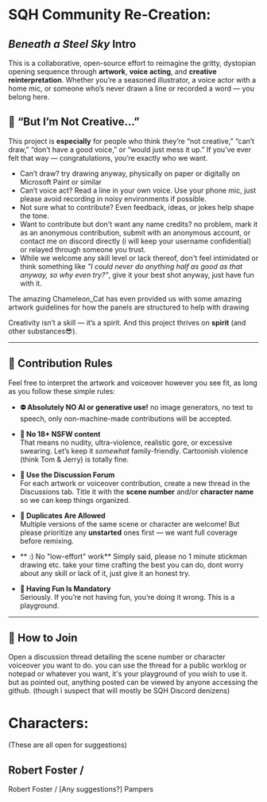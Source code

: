 # SQH Community Re-Creation: 
## *Beneath a Steel Sky* Intro

This is a collaborative, open-source effort to reimagine the gritty, dystopian opening sequence through **artwork**, **voice acting**, and **creative reinterpretation**. Whether you’re a seasoned illustrator, a voice actor with a home mic, or someone who’s never drawn a line or recorded a word — you belong here.

## 🧠 “But I’m Not Creative…”

This project is **especially** for people who think they’re “not creative,” “can’t draw,” “don’t have a good voice,” or “would just mess it up.” If you’ve ever felt that way — congratulations, you’re exactly who we want.

- Can’t draw? try drawing anyway, physically on paper or digitally on Microsoft Paint or similar
- Can’t voice act? Read a line in your own voice. Use your phone mic, just please avoid recording in noisy environments if possible.
- Not sure what to contribute? Even feedback, ideas, or jokes help shape the tone.
- Want to contribute but don't want any name credits? no problem, mark it as an anonymous contribution, submit with an anonymous account, or contact me on discord directly (i will keep your username confidential) or relayed through someone you trust.
- While we welcome any skill level or lack thereof, don't feel intimidated or think something like *"I could never do anything half as good as that anyway, so why even try?"*, give it your best shot anyway, just have fun with it.

The amazing Chameleon_Cat has even provided us with some amazing artwork guidelines for how the panels are structured to help with drawing

Creativity isn’t a skill — it’s a spirit. And this project thrives on **spirit** (and other substances😎).

---

## 📜 Contribution Rules

Feel free to interpret the artwork and voiceover however you see fit, as long as you follow these simple rules:

- **⛔️ Absolutely NO AI or generative use!**
  no image generators, no text to speech, only non-machine-made contributions will be accepted. 

- **🔞 No 18+ NSFW content**  
  That means no nudity, ultra-violence, realistic gore, or excessive swearing. Let’s keep it *somewhat* family-friendly. Cartoonish violence (think Tom & Jerry) is totally fine.

- **🧵 Use the Discussion Forum**  
  For each artwork or voiceover contribution, create a new thread in the Discussions tab. Title it with the **scene number** and/or **character name** so we can keep things organized.

- **🔁 Duplicates Are Allowed**  
  Multiple versions of the same scene or character are welcome! But please prioritize any **unstarted** ones first — we want full coverage before remixing.

- ** :) No "low-effort" work**
  Simply said, please no 1 minute stickman drawing etc. take your time crafting the best you can do, dont worry about any skill or lack of it, just give it an honest try.

- **🎉 Having Fun Is Mandatory**  
  Seriously. If you’re not having fun, you’re doing it wrong. This is a playground.

---

## 🚀 How to Join

Open a discussion thread detailing the scene number or character voiceover you want to do.
you can use the thread for a public worklog or notepad or whatever you want, it's your playground of you wish to use it. but as pointed out, anything posted can be viewed by anyone accessing the github. (though i suspect that will mostly be SQH Discord denizens)

# Characters:
(These are all open for suggestions)

## Robert Foster / 


Robert Foster / [Any suggestions?] Pampers


